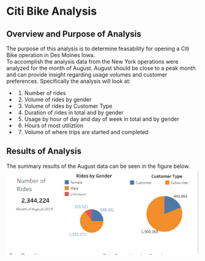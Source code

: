 # Citi Bike Analysis
## Overview and Purpose of Analysis
The purpose of this analysis is to determine feasability for opening a Citi Bike operation in Des Moines Iowa.  
To accomplish the analysis data from the New York operations were analyzed for the month of August.  August should be close to a peak month and can provide insight regarding usage volumes and customer preferences.
Specifically the analysis will look at:
- 1. Number of rides 
- 2. Volume of rides by gender
- 3. Volume of rides by Customer Type
- 4. Duration of rides in total and by gender
- 5. Usage by hour of day and day of week in total and by gender
- 6. Hours of most utiliztion 
- 7. Volume of where trips are started and completed

## Results of Analysis
The summary results of the August data can be seen in the figure below.
<img src='summary_statistics.png'>


